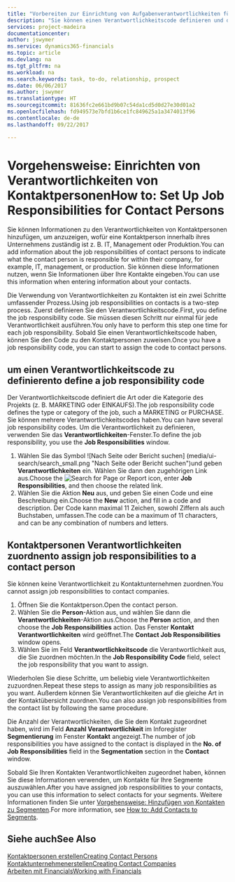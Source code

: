 ```yaml
---
title: "Vorbereiten zur Einrichtung von Aufgabenverantwortlichkeiten für Kontakte | Microsoft Docs"
description: "Sie können einen Verantwortlichkeitscode definieren und diesen einem Kontakt zuweisen, um den Aufgaben anzuzeigen, dass Ihr Kontakt bei dem Unternehmen, z IT, oder Produktion verantwortlich ist."
services: project-madeira
documentationcenter: 
author: jswymer
ms.service: dynamics365-financials
ms.topic: article
ms.devlang: na
ms.tgt_pltfrm: na
ms.workload: na
ms.search.keywords: task, to-do, relationship, prospect
ms.date: 06/06/2017
ms.author: jswymer
ms.translationtype: HT
ms.sourcegitcommit: 81636fc2e661bd9b07c54da1cd5d0d27e30d01a2
ms.openlocfilehash: fd949573e7bfd1b6ce1fc849625a1a3474013f96
ms.contentlocale: de-de
ms.lasthandoff: 09/22/2017

---
```

# <a name="how-to-set-up-job-responsibilities-for-contact-persons"></a><span data-ttu-id="65a25-103">Vorgehensweise: Einrichten von Verantwortlichkeiten von Kontaktpersonen</span><span class="sxs-lookup"><span data-stu-id="65a25-103">How to: Set Up Job Responsibilities for Contact Persons</span></span>
<span data-ttu-id="65a25-104">Sie können Informationen zu den Verantwortlichkeiten von Kontaktpersonen hinzufügen, um anzuzeigen, wofür eine Kontaktperson innerhalb ihres Unternehmens zuständig ist z. B. IT, Management oder Produktion.</span><span class="sxs-lookup"><span data-stu-id="65a25-104">You can add information about the job responsibilities of contact persons to indicate what the contact person is responsible for within their company, for example, IT, management, or production.</span></span> <span data-ttu-id="65a25-105">Sie können diese Informationen nutzen, wenn Sie Informationen über Ihre Kontakte eingeben.</span><span class="sxs-lookup"><span data-stu-id="65a25-105">You can use this information when entering information about your contacts.</span></span>

<span data-ttu-id="65a25-106">Die Verwendung von Verantwortlichkeiten zu Kontakten ist ein zwei Schritte umfassender Prozess.</span><span class="sxs-lookup"><span data-stu-id="65a25-106">Using job responsibilities on contacts is a two-step process.</span></span> <span data-ttu-id="65a25-107">Zuerst definieren Sie den Verantwortlichkeitscode.</span><span class="sxs-lookup"><span data-stu-id="65a25-107">First, you define the job responsibility code.</span></span> <span data-ttu-id="65a25-108">Sie müssen diesen Schritt nur einmal für jede Verantwortlichkeit ausführen.</span><span class="sxs-lookup"><span data-stu-id="65a25-108">You only have to perform this step one time for each job responsibility.</span></span> <span data-ttu-id="65a25-109">Sobald Sie einen Verantwortlichkeitscode haben, können Sie den Code zu den Kontaktpersonen zuweisen.</span><span class="sxs-lookup"><span data-stu-id="65a25-109">Once you have a job responsibility code, you can start to assign the code to contact persons.</span></span>

## <a name="to-define-a-job-responsibility-code"></a><span data-ttu-id="65a25-110">um einen Verantwortlichkeitscode zu definieren</span><span class="sxs-lookup"><span data-stu-id="65a25-110">to define a job responsibility code</span></span>
<span data-ttu-id="65a25-111">Der Verantwortlichkeitscode definiert die Art oder die Kategorie des Projekts (z. B. MARKETING oder EINKAUFS).</span><span class="sxs-lookup"><span data-stu-id="65a25-111">The job responsibility code defines the type or category of the job, such a MARKETING or PURCHASE.</span></span> <span data-ttu-id="65a25-112">Sie können mehrere Verantwortlichkeitscodes haben.</span><span class="sxs-lookup"><span data-stu-id="65a25-112">You can have several job responsibility codes.</span></span> <span data-ttu-id="65a25-113">Um die Verantwortlichkeit zu definieren, verwenden Sie das **Verantwortlichkeiten**-Fenster.</span><span class="sxs-lookup"><span data-stu-id="65a25-113">To define the job responsibility, you use the **Job Responsibilities** window.</span></span>

1. <span data-ttu-id="65a25-114">Wählen Sie das Symbol ![Nach Seite oder Bericht suchen] (media/ui-search/search_small.png "Nach Seite oder Bericht suchen")und geben **Verantwortlichkeiten** ein. Wählen Sie dann den zugehörigen Link aus.</span><span class="sxs-lookup"><span data-stu-id="65a25-114">Choose the ![Search for Page or Report](media/ui-search/search_small.png "Search for Page or Report icon") icon, enter **Job Responsibilities**, and then choose the related link.</span></span>
2. <span data-ttu-id="65a25-115">Wählen Sie die Aktion **Neu** aus, und geben Sie einen Code und eine Beschreibung ein.</span><span class="sxs-lookup"><span data-stu-id="65a25-115">Choose the **New** action, and fill in a code and description.</span></span> <span data-ttu-id="65a25-116">Der Code kann maximal 11 Zeichen, sowohl Ziffern als auch Buchstaben, umfassen.</span><span class="sxs-lookup"><span data-stu-id="65a25-116">The code can be a maximum of 11 characters, and can be any combination of numbers and letters.</span></span>

## <a name="to-assign-job-responsibilities-to-a-contact-person"></a><span data-ttu-id="65a25-117">Kontaktpersonen Verantwortlichkeiten zuordnen</span><span class="sxs-lookup"><span data-stu-id="65a25-117">to assign job responsibilities to a contact person</span></span>
<span data-ttu-id="65a25-118">Sie können keine Verantwortlichkeit zu Kontaktunternehmen zuordnen.</span><span class="sxs-lookup"><span data-stu-id="65a25-118">You cannot assign job responsibilities to contact companies.</span></span>

1. <span data-ttu-id="65a25-119">Öffnen Sie die Kontaktperson.</span><span class="sxs-lookup"><span data-stu-id="65a25-119">Open the contact person.</span></span>
2. <span data-ttu-id="65a25-120">Wählen Sie die **Person**-Aktion aus, und wählen Sie dann die **Verantwortlichkeiten**-Aktion aus.</span><span class="sxs-lookup"><span data-stu-id="65a25-120">Choose the **Person** action, and then choose the **Job Responsibilities** action.</span></span> <span data-ttu-id="65a25-121">Das Fenster **Kontakt Verantwortlichkeiten** wird geöffnet.</span><span class="sxs-lookup"><span data-stu-id="65a25-121">The **Contact Job Responsibilities** window opens.</span></span>
3. <span data-ttu-id="65a25-122">Wählen Sie im Feld **Verantwortlichkeitscode** die Verantwortlichkeit aus, die Sie zuordnen möchten.</span><span class="sxs-lookup"><span data-stu-id="65a25-122">In the **Job Responsibility Code** field, select the job responsibility that you want to assign.</span></span>

<span data-ttu-id="65a25-123">Wiederholen Sie diese Schritte, um beliebig viele Verantwortlichkeiten zuzuordnen.</span><span class="sxs-lookup"><span data-stu-id="65a25-123">Repeat these steps to assign as many job responsibilities as you want.</span></span> <span data-ttu-id="65a25-124">Außerdem können Sie Verantwortlichkeiten auf die gleiche Art in der Kontaktübersicht zuordnen.</span><span class="sxs-lookup"><span data-stu-id="65a25-124">You can also assign job responsibilities from the contact list by following the same procedure.</span></span>

<span data-ttu-id="65a25-125">Die Anzahl der Verantwortlichkeiten, die Sie dem Kontakt zugeordnet haben, wird im Feld **Anzahl Verantwortlichkeit** im Inforegister **Segmentierung** im Fenster **Kontakt** angezeigt.</span><span class="sxs-lookup"><span data-stu-id="65a25-125">The number of job responsibilities you have assigned to the contact is displayed in the **No. of Job Responsibilities** field in the **Segmentation** section in the **Contact** window.</span></span>

<span data-ttu-id="65a25-126">Sobald Sie Ihren Kontakten Verantwortlichkeiten zugeordnet haben, können Sie diese Informationen verwenden, um Kontakte für Ihre Segmente auszuwählen.</span><span class="sxs-lookup"><span data-stu-id="65a25-126">After you have assigned job responsibilities to your contacts, you can use this information to select contacts for your segments.</span></span> <span data-ttu-id="65a25-127">Weitere Informationen finden Sie unter [Vorgehensweise: Hinzufügen von Kontakten zu Segmenten](marketing-add-contact-segment.md).</span><span class="sxs-lookup"><span data-stu-id="65a25-127">For more information, see [How to: Add Contacts to Segments](marketing-add-contact-segment.md).</span></span>

## <a name="see-also"></a><span data-ttu-id="65a25-128">Siehe auch</span><span class="sxs-lookup"><span data-stu-id="65a25-128">See Also</span></span>
[<span data-ttu-id="65a25-129">Kontaktpersonen erstellen</span><span class="sxs-lookup"><span data-stu-id="65a25-129">Creating Contact Persons</span></span>](marketing-create-contact-persons.md)  
[<span data-ttu-id="65a25-130">Kontaktunternehmenerstellen</span><span class="sxs-lookup"><span data-stu-id="65a25-130">Creating Contact Companies</span></span>](marketing-create-contact-companies.md)  
[<span data-ttu-id="65a25-131">Arbeiten mit Financials</span><span class="sxs-lookup"><span data-stu-id="65a25-131">Working with Financials</span></span>](ui-work-product.md)

